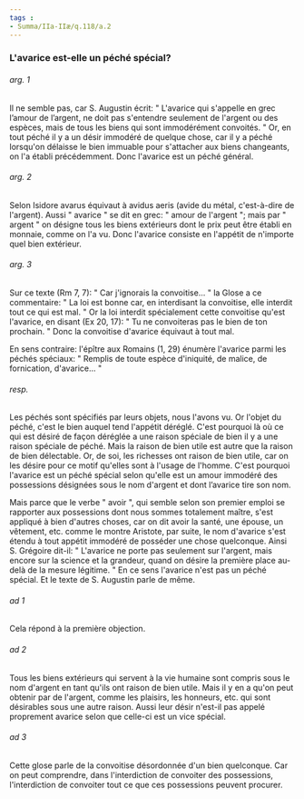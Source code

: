 ```yaml
---
tags : 
- Summa/IIa-IIæ/q.118/a.2
---
```


### L'avarice est-elle un péché spécial?

###### arg. 1
Il ne semble pas, car S. Augustin écrit: " L'avarice qui s'appelle en grec l’amour de l’argent, ne doit pas s'entendre seulement de l'argent ou des espèces, mais de tous les biens qui sont immodérément convoités. " Or, en tout péché il y a un désir immodéré de quelque chose, car il y a péché lorsqu'on délaisse le bien immuable pour s'attacher aux biens changeants, on l'a établi précédemment. Donc l'avarice est un péché général. 

###### arg. 2
Selon Isidore avarus équivaut à avidus aeris (avide du métal, c'est-à-dire de l'argent). Aussi " avarice " se dit en grec: " amour de l'argent "; mais par " argent " on désigne tous les biens extérieurs dont le prix peut être établi en monnaie, comme on l'a vu. Donc l'avarice consiste en l'appétit de n'importe quel bien extérieur. 

###### arg. 3
Sur ce texte (Rm 7, 7): " Car j'ignorais la convoitise... " la Glose a ce commentaire: " La loi est bonne car, en interdisant la convoitise, elle interdit tout ce qui est mal. " Or la loi interdit spécialement cette convoitise qu'est l'avarice, en disant (Ex 20, 17): " Tu ne convoiteras pas le bien de ton prochain. " Donc la convoitise d'avarice équivaut à tout mal. 

En sens contraire: l'épître aux Romains (1, 29) énumère l'avarice parmi les péchés spéciaux: " Remplis de toute espèce d'iniquité, de malice, de fornication, d'avarice... " 

###### resp.
Les péchés sont spécifiés par leurs objets, nous l'avons vu. Or l'objet du péché, c'est le bien auquel tend l'appétit déréglé. C'est pourquoi là où ce qui est désiré de façon déréglée a une raison spéciale de bien il y a une raison spéciale de péché. Mais la raison de bien utile est autre que la raison de bien délectable. Or, de soi, les richesses ont raison de bien utile, car on les désire pour ce motif qu'elles sont à l'usage de l'homme. C'est pourquoi l'avarice est un péché spécial selon qu'elle est un amour immodéré des possessions désignées sous le nom d'argent et dont l’avarice tire son nom. 

Mais parce que le verbe " avoir ", qui semble selon son premier emploi se rapporter aux possessions dont nous sommes totalement maître, s'est appliqué à bien d'autres choses, car on dit avoir la santé, une épouse, un vêtement, etc. comme le montre Aristote, par suite, le nom d'avarice s'est étendu à tout appétit immodéré de posséder une chose quelconque. Ainsi S. Grégoire dit-il: " L'avarice ne porte pas seulement sur l'argent, mais encore sur la science et la grandeur, quand on désire la première place au-delà de la mesure légitime. " En ce sens l'avarice n'est pas un péché spécial. Et le texte de S. Augustin parle de même. 

###### ad 1
Cela répond à la première objection. 

###### ad 2
Tous les biens extérieurs qui servent à la vie humaine sont compris sous le nom d'argent en tant qu'ils ont raison de bien utile. Mais il y en a qu'on peut obtenir par de l'argent, comme les plaisirs, les honneurs, etc. qui sont désirables sous une autre raison. Aussi leur désir n'est-il pas appelé proprement avarice selon que celle-ci est un vice spécial. 

###### ad 3
Cette glose parle de la convoitise désordonnée d'un bien quelconque. Car on peut comprendre, dans l'interdiction de convoiter des possessions, l'interdiction de convoiter tout ce que ces possessions peuvent procurer. 

